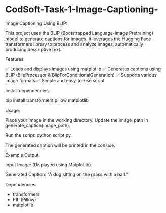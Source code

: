 # CodSoft-Task-1-Image-Captioning-

Image Captioning Using BLIP:

This project uses the BLIP (Bootstrapped Language-Image Pretraining) model to generate captions for images. It leverages the Hugging Face transformers library to process and analyze images, automatically producing descriptive text.

Features:

✅ Loads and displays images using matplotlib
✅ Generates captions using BLIP (BlipProcessor & BlipForConditionalGeneration)
✅ Supports various image formats
✅ Simple and easy-to-use script

Install dependencies:

pip install transformers pillow matplotlib

Usage:

Place your image in the working directory.
Update the image_path in generate_caption(image_path).

Run the script:
python script.py

The generated caption will be printed in the console.

Example Output:

Input Image:
(Displayed using Matplotlib)

Generated Caption:
"A dog sitting on the grass with a ball."

Dependencies:

* transformers
* PIL (Pillow)
* matplotlib
